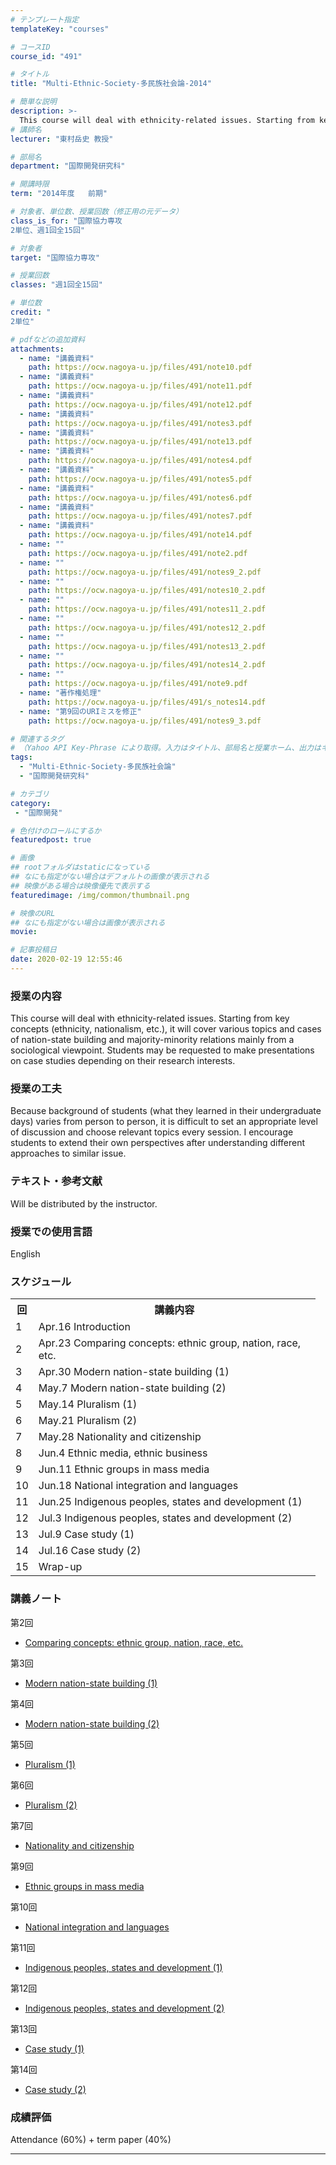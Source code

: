 ```yaml
---
# テンプレート指定
templateKey: "courses"

# コースID
course_id: "491"

# タイトル
title: "Multi-Ethnic-Society-多民族社会論-2014"

# 簡単な説明
description: >-
  This course will deal with ethnicity-related issues. Starting from key concepts (ethnicity, nationalism, etc.), it will cover various topics and cases of nation-state building and majority-minority re ....
# 講師名
lecturer: "東村岳史 教授"

# 部局名
department: "国際開発研究科"

# 開講時限
term: "2014年度	前期"

# 対象者、単位数、授業回数（修正用の元データ）
class_is_for: "国際協力専攻
2単位、週1回全15回"

# 対象者
target: "国際協力専攻"

# 授業回数
classes: "週1回全15回"

# 単位数
credit: "
2単位"

# pdfなどの追加資料
attachments:
  - name: "講義資料" 
    path: https://ocw.nagoya-u.jp/files/491/note10.pdf
  - name: "講義資料" 
    path: https://ocw.nagoya-u.jp/files/491/note11.pdf
  - name: "講義資料" 
    path: https://ocw.nagoya-u.jp/files/491/note12.pdf
  - name: "講義資料" 
    path: https://ocw.nagoya-u.jp/files/491/notes3.pdf
  - name: "講義資料" 
    path: https://ocw.nagoya-u.jp/files/491/note13.pdf
  - name: "講義資料" 
    path: https://ocw.nagoya-u.jp/files/491/notes4.pdf
  - name: "講義資料" 
    path: https://ocw.nagoya-u.jp/files/491/notes5.pdf
  - name: "講義資料" 
    path: https://ocw.nagoya-u.jp/files/491/notes6.pdf
  - name: "講義資料" 
    path: https://ocw.nagoya-u.jp/files/491/notes7.pdf
  - name: "講義資料" 
    path: https://ocw.nagoya-u.jp/files/491/note14.pdf
  - name: "" 
    path: https://ocw.nagoya-u.jp/files/491/note2.pdf
  - name: "" 
    path: https://ocw.nagoya-u.jp/files/491/notes9_2.pdf
  - name: "" 
    path: https://ocw.nagoya-u.jp/files/491/notes10_2.pdf
  - name: "" 
    path: https://ocw.nagoya-u.jp/files/491/notes11_2.pdf
  - name: "" 
    path: https://ocw.nagoya-u.jp/files/491/notes12_2.pdf
  - name: "" 
    path: https://ocw.nagoya-u.jp/files/491/notes13_2.pdf
  - name: "" 
    path: https://ocw.nagoya-u.jp/files/491/notes14_2.pdf
  - name: "" 
    path: https://ocw.nagoya-u.jp/files/491/note9.pdf
  - name: "著作権処理" 
    path: https://ocw.nagoya-u.jp/files/491/s_notes14.pdf
  - name: "第9回のURIミスを修正" 
    path: https://ocw.nagoya-u.jp/files/491/notes9_3.pdf

# 関連するタグ
# （Yahoo API Key-Phrase により取得。入力はタイトル、部局名と授業ホーム、出力はキーフレーズ（tags））
tags:
  - "Multi-Ethnic-Society-多民族社会論"
  - "国際開発研究科"

# カテゴリ
category:
 - "国際開発"

# 色付けのロールにするか
featuredpost: true

# 画像
## rootフォルダはstaticになっている
## なにも指定がない場合はデフォルトの画像が表示される
## 映像がある場合は映像優先で表示する
featuredimage: /img/common/thumbnail.png

# 映像のURL
## なにも指定がない場合は画像が表示される
movie: 

# 記事投稿日
date: 2020-02-19 12:55:46
---
```


### 授業の内容

This course will deal with ethnicity-related issues. Starting from key concepts (ethnicity, nationalism, etc.), it will cover various topics and cases of nation-state building and majority-minority relations mainly from a sociological viewpoint. Students may be requested to make presentations on case studies depending on their research interests.


### 授業の工夫

Because background of students (what they learned in their undergraduate days) varies from person to person, it is difficult to set an appropriate level of discussion and choose relevant topics every session. I encourage students to extend their own perspectives after understanding different approaches to similar issue.





### テキスト・参考文献 

Will be distributed by the instructor.

### 授業での使用言語

English


<h3>スケジュール</h3>
<table class="basic" width="455">
<tr>
<th width="20" class="center">回</th>
<th width="435" class="center">講義内容</th>
</tr>
<tr>
<td width="20" class="center">1</td>
<td width="435">Apr.16 Introduction</td>
</tr>
<tr>
<td width="20" class="center">2</td>
<td width="435">Apr.23 Comparing concepts: ethnic group, nation, race, etc. </td>
</tr>
<tr>
<td width="20" class="center">3</td>
<td width="435">Apr.30 Modern nation-state building (1)</td>
</tr>
<tr>
<td width="20" class="center">4</td>
<td width="435">May.7 Modern nation-state building (2)</td>
</tr>
<tr>
<td width="20" class="center">5</td>
<td width="435">May.14 Pluralism (1)</td>
</tr>
<tr>
<td width="20" class="center">6</td>
<td width="435">May.21 Pluralism (2)</td>
</tr>
<tr>
<td width="20" class="center">7</td>
<td width="435">May.28 Nationality and citizenship</td>
</tr>
<tr>
<td width="20" class="center">8</td>
<td width="435">Jun.4 Ethnic media, ethnic business</td>
</tr>
<tr>
<td width="20" class="center">9</td>
<td width="435">Jun.11 Ethnic groups in mass media</td>
</tr>
<tr>
<td width="20" class="center">10</td>
<td width="435">Jun.18 National integration and languages</td>
</tr>
<tr>
<td width="20" class="center">11</td>
<td width="435">Jun.25 Indigenous peoples, states and development (1)</td>
</tr>
<tr>
<td width="20" class="center">12</td>
<td width="435">Jul.3 Indigenous peoples, states and development (2)</td>
</tr>
<tr>
<td width="20" class="center">13</td>
<td width="435">Jul.9 Case study (1)</td>
</tr>
<tr>
<td width="20" class="center">14</td>
<td width="435">Jul.16 Case study (2)</td>
</tr>
<tr>
<td width="20" class="center">15</td>
<td width="435">Wrap-up</td>
</tr>
</table>


### 講義ノート

第2回

- [Comparing concepts: ethnic group, nation, race, etc.](https://ocw.nagoya-u.jp/files/491/note2.pdf) 

第3回

- [Modern nation-state building (1)](https://ocw.nagoya-u.jp/files/491/notes3.pdf) 

第4回

- [Modern nation-state building (2)](https://ocw.nagoya-u.jp/files/491/notes4.pdf) 

第5回

- [Pluralism (1)](https://ocw.nagoya-u.jp/files/491/notes5.pdf) 

第6回

- [Pluralism (2)](https://ocw.nagoya-u.jp/files/491/notes6.pdf) 

第7回

- [Nationality and citizenship](https://ocw.nagoya-u.jp/files/491/notes7.pdf) 

第9回

- [Ethnic groups in mass media](https://ocw.nagoya-u.jp/files/491/notes9_3.pdf) 

第10回

- [National integration and languages](https://ocw.nagoya-u.jp/files/491/notes10_2.pdf) 

第11回

- [Indigenous peoples, states and development (1)](https://ocw.nagoya-u.jp/files/491/notes11_2.pdf) 

第12回

- [Indigenous peoples, states and development (2)](https://ocw.nagoya-u.jp/files/491/notes12_2.pdf) 

第13回

- [Case study (1)](https://ocw.nagoya-u.jp/files/491/notes13_2.pdf) 

第14回

- [Case study (2)](https://ocw.nagoya-u.jp/files/491/s_notes14.pdf) 





### 成績評価

Attendance (60%) + term paper (40%)





-----
